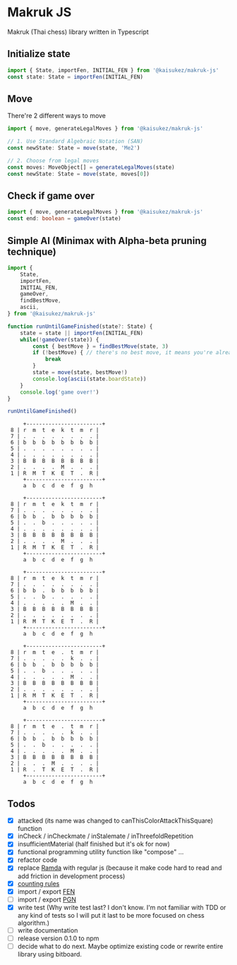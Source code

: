 # Makruk JS
Makruk (Thai chess) library written in Typescript

## Initialize state
```ts
import { State, importFen, INITIAL_FEN } from '@kaisukez/makruk-js'
const state: State = importFen(INITIAL_FEN)
```

## Move
There're 2 different ways to move
```ts
import { move, generateLegalMoves } from '@kaisukez/makruk-js'

// 1. Use Standard Algebraic Notation (SAN)
const newState: State = move(state, 'Me2')

// 2. Choose from legal moves
const moves: MoveObject[] = generateLegalMoves(state)
const newState: State = move(state, moves[0])
```

## Check if game over
```ts
import { move, generateLegalMoves } from '@kaisukez/makruk-js'
const end: boolean = gameOver(state)
```

## Simple AI (Minimax with Alpha-beta pruning technique)
```ts
import {
	State,
	importFen,
	INITIAL_FEN,
	gameOver,
	findBestMove,
	ascii,
} from '@kaisukez/makruk-js'

function runUntilGameFinished(state?: State) {
	state = state || importFen(INITIAL_FEN)
	while(!gameOver(state)) {
		const { bestMove } = findBestMove(state, 3)
		if (!bestMove) { // there's no best move, it means you're already lost
			break
		}
		state = move(state, bestMove!)
		console.log(ascii(state.boardState))
	}
	console.log('game over!')
}

runUntilGameFinished()
```
```
     +------------------------+
 8 | r  m  t  e  k  t  m  r |
 7 | .  .  .  .  .  .  .  . |
 6 | b  b  b  b  b  b  b  b |
 5 | .  .  .  .  .  .  .  . |
 4 | .  .  .  .  .  .  .  . |
 3 | B  B  B  B  B  B  B  B |
 2 | .  .  .  .  M  .  .  . |
 1 | R  M  T  K  E  T  .  R |
     +------------------------+
     a  b  c  d  e  f  g  h

     +------------------------+
 8 | r  m  t  e  k  t  m  r |
 7 | .  .  .  .  .  .  .  . |
 6 | b  b  .  b  b  b  b  b |
 5 | .  .  b  .  .  .  .  . |
 4 | .  .  .  .  .  .  .  . |
 3 | B  B  B  B  B  B  B  B |
 2 | .  .  .  .  M  .  .  . |
 1 | R  M  T  K  E  T  .  R |
     +------------------------+
     a  b  c  d  e  f  g  h

     +------------------------+
 8 | r  m  t  e  k  t  m  r |
 7 | .  .  .  .  .  .  .  . |
 6 | b  b  .  b  b  b  b  b |
 5 | .  .  b  .  .  .  .  . |
 4 | .  .  .  .  .  M  .  . |
 3 | B  B  B  B  B  B  B  B |
 2 | .  .  .  .  .  .  .  . |
 1 | R  M  T  K  E  T  .  R |
     +------------------------+
     a  b  c  d  e  f  g  h

     +------------------------+
 8 | r  m  t  e  .  t  m  r |
 7 | .  .  .  .  .  k  .  . |
 6 | b  b  .  b  b  b  b  b |
 5 | .  .  b  .  .  .  .  . |
 4 | .  .  .  .  .  M  .  . |
 3 | B  B  B  B  B  B  B  B |
 2 | .  .  .  .  .  .  .  . |
 1 | R  M  T  K  E  T  .  R |
     +------------------------+
     a  b  c  d  e  f  g  h

     +------------------------+
 8 | r  m  t  e  .  t  m  r |
 7 | .  .  .  .  .  k  .  . |
 6 | b  b  .  b  b  b  b  b |
 5 | .  .  b  .  .  .  .  . |
 4 | .  .  .  .  .  M  .  . |
 3 | B  B  B  B  B  B  B  B |
 2 | .  .  .  M  .  .  .  . |
 1 | R  .  T  K  E  T  .  R |
     +------------------------+
     a  b  c  d  e  f  g  h
```

## Todos
- [x] attacked (its name was changed to canThisColorAttackThisSquare) function
- [x] inCheck / inCheckmate / inStalemate / inThreefoldRepetition
- [x] insufficientMaterial (half finished but it's ok for now)
- [x] functional programming utility function like "compose" ...
- [x] refactor code
- [x] replace [Ramda](https://ramdajs.com/) with regular js (because it make code hard to read and add friction in development process)
- [x] [counting rules](https://www.chessvariants.com/play/makruk-thai-chess)
- [x] import / export [FEN](https://en.wikipedia.org/wiki/Forsyth%E2%80%93Edwards_Notation)
- [ ] import / export [PGN](https://en.wikipedia.org/wiki/Portable_Game_Notation)
- [x] write test (Why write test last? I don't know. I'm not familiar with TDD or any kind of tests so I will put it last to be more focused on chess algorithm.)
- [ ] write documentation
- [ ] release version 0.1.0 to npm
- [ ] decide what to do next. Maybe optimize existing code or rewrite entire library using bitboard.
